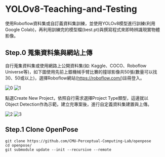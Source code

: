 # YOLOv8-Teaching-and-Testing
使用Roboflow資料集或自訂義資料集訓練，並使用YOLOv8模型進行訓練(利用Google Colab)，再利用訓練完的模型檔(best.pt)與撰寫程式來即時辨識現實物體影像。

## Step.0 蒐集資料集與網站上傳
自行蒐集資料集或使用網路上公開資料集(如: Kaggle、COCO、Roboflow Universe等)，如下圖使用先前上銀機械手臂比賽的撞球影像共50張(數量可以找30、50或以上)，選擇Roboflow網站(https://roboflow.com/)註冊登入。

![0](https://github.com/user-attachments/assets/0988c7d7-ae8c-4fb5-addc-097f5c4d48ef)
![1](https://github.com/user-attachments/assets/a2bb046a-fdc0-41e9-83e7-fbfd54172f49)

點選Create New Project，依照自行需求選擇Project Type類型，這邊就以Object Detection作為示範，建立完專案後，進行自定義資料集建置與上傳。

![2](https://github.com/user-attachments/assets/80f23803-a6cd-45f9-ac6c-fd055c678ebb)
![3](https://github.com/user-attachments/assets/93c0a312-2c17-4a34-a5db-843be78b4151)

## Step.1 Clone OpenPose

```
git clone https://github.com/CMU-Perceptual-Computing-Lab/openpose
cd openpose/
git submodule update --init --recursive --remote
```
